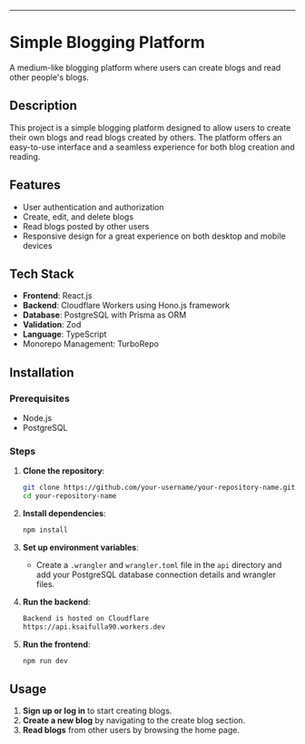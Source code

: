 ---

# Simple Blogging Platform

A medium-like blogging platform where users can create blogs and read other people's blogs.

## Description

This project is a simple blogging platform designed to allow users to create their own blogs and read blogs created by others. The platform offers an easy-to-use interface and a seamless experience for both blog creation and reading.

## Features

- User authentication and authorization
- Create, edit, and delete blogs
- Read blogs posted by other users
- Responsive design for a great experience on both desktop and mobile devices

## Tech Stack

- **Frontend**: React.js
- **Backend**: Cloudflare Workers using Hono.js framework
- **Database**: PostgreSQL with Prisma as ORM
- **Validation**: Zod
- **Language**: TypeScript
- Monorepo Management: TurboRepo

## Installation

### Prerequisites

- Node.js
- PostgreSQL

### Steps

1. **Clone the repository**:

   ```bash
   git clone https://github.com/your-username/your-repository-name.git
   cd your-repository-name
   ```

2. **Install dependencies**:

   ```bash
   npm install
   ```

3. **Set up environment variables**:

   - Create a `.wrangler` and `wrangler.toml` file in the `api` directory and add your PostgreSQL database connection details and wrangler files.

4. **Run the backend**:

   ```bash
   Backend is hosted on Cloudflare
   https://api.ksaifulla90.workers.dev
   ```

5. **Run the frontend**:
   ```bash
   npm run dev
   ```

## Usage

1. **Sign up or log in** to start creating blogs.
2. **Create a new blog** by navigating to the create blog section.
3. **Read blogs** from other users by browsing the home page.
